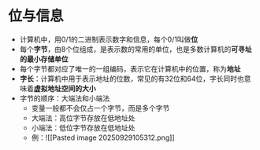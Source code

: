 # 位与信息
- 计算机中，用0/1的二进制表示数字和信息，每个0/1叫做**位**
- 每个**字节**，由8个位组成，是表示数的常用的单位，也是多数计算机的**可寻址的最小存储单位**
- 每个字节都对应了唯一的一组编码，表示它在计算机中的位置，称为**地址**
- **字长**：计算机中用于表示地址的位数，常见的有32位和64位，字长同时也意味着**虚拟地址空间的大小**
- 字节的顺序：大端法和小端法
	- 变量一般都不会仅占一个字节，而是多个字节
	- 大端法：高位字节存放在低地址处
	- 小端法：低位字节存放在低地址处
	- 例：![[Pasted image 20250929105312.png]]
	